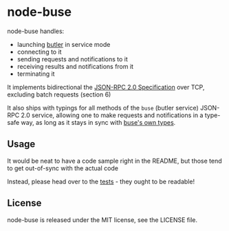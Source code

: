 # node-buse

node-buse handles:

  * launching [butler](https://itch.io/docs/butler) in service mode
  * connecting to it
  * sending requests and notifications to it
  * receiving results and notifications from it
  * terminating it

It implements bidirectional the [JSON-RPC 2.0 Specification](http://www.jsonrpc.org/specification)
over TCP, excluding batch requests (section 6)

It also ships with typings for all methods of the `buse` (butler service) JSON-RPC 2.0 service,
allowing one to make requests and notifications in a type-safe way, as long
as it stays in sync with [buse's own types](https://github.com/itchio/butler/tree/master/buse).

## Usage

It would be neat to have a code sample right in the README, but those tend to
get out-of-sync with the actual code

Instead, please head over to the [tests](https://github.com/itchio/node-buse/tree/master/src/tests) - they ought to be readable!

## License

node-buse is released under the MIT license, see the LICENSE file.
